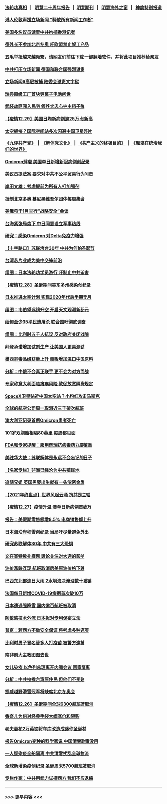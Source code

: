 #### [法轮功真相](https://github.com/gfw-breaker/truth/blob/master/README.md?t=0) &nbsp;&nbsp;|&nbsp;&nbsp; [明慧二十周年报告](https://github.com/gfw-breaker/mh-reports/blob/master/README.md?t=0) &nbsp;&nbsp;|&nbsp;&nbsp;[明慧期刊](https://github.com/gfw-breaker/mh-qikan) &nbsp;&nbsp;|&nbsp;&nbsp; [明慧海外之窗](https://github.com/gfw-breaker/mh-news/blob/master/README.md?t=0) &nbsp;&nbsp;|&nbsp;&nbsp; [神韵特别报道](https://github.com/gfw-breaker/mh-news/blob/master/shenyun.md?t=0)
#### [港人伦敦声援立场新闻 “释放所有新闻工作者”](../pages/nsc418/n13467874.md?t=12301250) 
#### [美国多名议员谴责中共拘捕香港记者](../pages/nsc418/n13467666.md?t=12301250) 
#### [德外长不参加北京冬奥 吁欧盟禁止奴工产品](../pages/nsc418/n13467302.md?t=12301250) 
#### 五毛举报越来越频繁，请网友们前往下载 [一键翻墙软件](https://github.com/gfw-breaker/ssr-accounts)，并将此项目推荐给亲友
#### [中共打压立场新闻 德国和联合国强烈谴责](../pages/nsc418/n13466962.md?t=12301250) 
#### [立场新闻6高层被捕 陆委会谴责文字狱](../pages/nsc418/n13466749.md?t=12301250) 
#### [瑞典超级工厂首块锂离子电池问世](../pages/nsc418/n13466881.md?t=12301250) 
#### [武装劫匪闯入民宅 领养犬忠心护主挡子弹](../pages/nsc418/n13465924.md?t=12301250) 
#### [【疫情12.29】美国日均新病例逾25万 创新高](../pages/nsc418/n13466416.md?t=12301250) 
#### [太空拥挤？国际空间站多次闪避中国卫星碎片](../pages/nsc418/n13465630.md?t=12301250) 
#### [《九评共产党》](https://github.com/begood0513/9ping.md/blob/master/README.md) &nbsp;|&nbsp; [《解体党文化》](../../../../jtdwh.md/blob/master/README.md)  &nbsp;|&nbsp; [《共产主义的终极目的》](../../../../gczydzjmd.md/blob/master/README.md) &nbsp;|&nbsp; [《魔鬼在统治我们的世界》](../../../../mgztzwmdsj.md/blob/master/README.md) 
#### [Omicron肆虐 美国单日新增新冠病例创纪录](../pages/nsc418/n13465739.md?t=12301250) 
#### [美议员提法案 要求对中共不公平贸易行为问责](../pages/nsc418/n13465464.md?t=12301250) 
#### [岸田文雄：考虑提前为所有人打加强剂](../pages/nsc418/n13465610.md?t=12301250) 
#### [抵制北京冬奥 慕尼黑维吾尔团体每周集会](../pages/nsc418/n13465361.md?t=12301250) 
#### [美俄将于1月举行“战略安全”会谈](../pages/nsc418/n13465188.md?t=12301250) 
#### [台海紧张局势下 中日同意设立军事热线](../pages/nsc418/n13465084.md?t=12301250) 
#### [研究：感染Omicron 对Delta免疫力增强](../pages/nsc418/n13464889.md?t=12301250) 
#### [【十字路口】苏联垮台30年 中共为何怕圣诞节](../pages/nsc418/n13464662.md?t=12301250) 
#### [台湾芯片业成为美中交锋前沿](../pages/nsc418/n13464574.md?t=12301250) 
#### [组图：日本法轮功学员游行 吁制止中共迫害](../pages/nsc418/n13464287.md?t=12301250) 
#### [【疫情12.28】圣诞期间美东多州感染创纪录](../pages/nsc418/n13464234.md?t=12301250) 
#### [日本推进太空计划 实现2020年代后半期登月](../pages/nsc418/n13464089.md?t=12301250) 
#### [组图：韦伯望远镜升空 开启天文观测新纪元](../pages/nsc418/n13462182.md?t=12301250) 
#### [缅甸至少35平民遭屠杀 联合国吁彻底调查](../pages/nsc418/n13463954.md?t=12301250) 
#### [组图：比利时五千人抗议 反对政府关闭戏院](../pages/nsc418/n13462326.md?t=12301250) 
#### [拜登承诺增加试剂生产 让美国人更易测试](../pages/nsc418/n13463567.md?t=12301250) 
#### [墨西哥毒品缉获量上升 毒贩增加进口中国原料](../pages/nsc418/n13463368.md?t=12301250) 
#### [分析：中俄不会真正联手 更不会为对方而战](../pages/nsc418/n13462949.md?t=12301250) 
#### [专家称意大利面临瘫痪风险 敦促放宽隔离规定](../pages/nsc418/n13463015.md?t=12301250) 
#### [SpaceX卫星贴近中国太空站？小粉红攻击马斯克](../pages/nsc418/n13463012.md?t=12301250) 
#### [全球的航空公司周一取消近三千架次航班](../pages/nsc418/n13462827.md?t=12301250) 
#### [澳大利亚记录首例Omicron患者死亡](../pages/nsc418/n13462905.md?t=12301250) 
#### [101岁双胞胎相隔80英里 每周都见面](../pages/nsc418/n13462530.md?t=12301250) 
#### [FDA和专家提醒：服用辉瑞抗病毒药丸要慎重](../pages/nsc418/n13462402.md?t=12301250) 
#### [美驻华大使：苏联解体是永远不会忘记的日子](../pages/nsc418/n13462711.md?t=12301250) 
#### [【名家专栏】非洲已经沦为中共殖民地](../pages/nsc418/n13460616.md?t=12301250) 
#### [追随兄姐 英国男婴出生就有一头浓密金发](../pages/nsc418/n13462047.md?t=12301250) 
#### [【2021年终盘点】世界风起云涌 抗共是主轴](../pages/nsc418/n13456221.md?t=12301250) 
#### [【疫情12.27】疫情升温 澳单日新病例首破万](../pages/nsc418/n13462116.md?t=12301250) 
#### [报告：美假期零售额增8.5% 电商销售额上升](../pages/nsc418/n13461858.md?t=12301250) 
#### [日本海沿岸积雪创纪录 当局吁尽量避免外出](../pages/nsc418/n13462072.md?t=12301250) 
#### [研究苏联解体30年 中共有三大恐惧](../pages/nsc418/n13461749.md?t=12301250) 
#### [文在寅特赦朴槿惠 舆论关注对大选的影响](../pages/nsc418/n13461595.md?t=12301250) 
#### [油价涨跌互现 航班取消后美原油价格下跌](../pages/nsc418/n13461307.md?t=12301250) 
#### [巴西东北部连日大雨 2水坝溃决淹没数十城镇](../pages/nsc418/n13461503.md?t=12301250) 
#### [法国每日新增COVID-19病例首次破10万](../pages/nsc418/n13460869.md?t=12301250) 
#### [日本遭遇强降雪 国内逾百航班被取消](../pages/nsc418/n13460973.md?t=12301250) 
#### [防敏感技术外流 日本拟对专利保密立法](../pages/nsc418/n13460939.md?t=12301250) 
#### [普京：若西方不做安全保证 将考虑多种选项](../pages/nsc418/n13460775.md?t=12301250) 
#### [比利时男子冒名替多人打疫苗 被警方逮捕](../pages/nsc418/n13460797.md?t=12301250) 
#### [南非前大主教图图去世](../pages/nsc418/n13460807.md?t=12301250) 
#### [女儿染疫 以色列总理离开内阁会议 回家隔离](../pages/nsc418/n13460776.md?t=12301250) 
#### [分析：中共拉拢台湾原住民 但他们不买账](../pages/nsc418/n13460741.md?t=12301250) 
#### [挪威越野滑雪冠军将缺席北京冬奥会](../pages/nsc418/n13460691.md?t=12301250) 
#### [【疫情12.26】圣诞期间全球6300航班遭取消](../pages/nsc418/n13460444.md?t=12301250) 
#### [香奈儿为何对经典手袋大幅涨价和限购](../pages/nsc418/n13456980.md?t=12301250) 
#### [老夫妻花2万英镑将车库改造成迷你圣诞村](../pages/nsc418/n13460047.md?t=12301250) 
#### [报告Omicron变种的科学家说 中国清零政策没用](../pages/nsc418/n13459864.md?t=12301250) 
#### [一人疑染疫全船隔离 中共清零扰乱全球物流](../pages/nsc418/n13459758.md?t=12301250) 
#### [全球新增染疫创纪录 圣诞周末5700航班被取消](../pages/nsc418/n13459680.md?t=12301250) 
#### [专栏作家：中共用武力试探西方 我们不应退缩](../pages/nsc418/n13458509.md?t=12301250) 

----
#### [ >>> 更早内容 <<< ](../indexes/nsc418-earlier.md)
